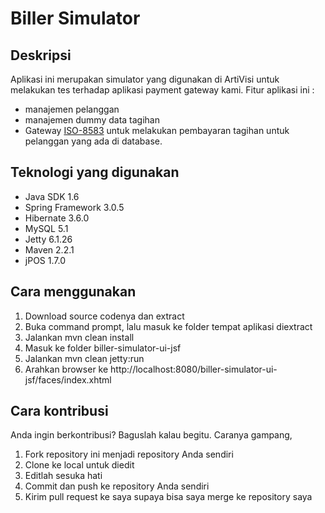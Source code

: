 Biller Simulator
================


Deskripsi
----------------

Aplikasi ini merupakan simulator yang digunakan di ArtiVisi untuk melakukan tes terhadap aplikasi payment gateway kami.
Fitur aplikasi ini :

*  manajemen pelanggan
*  manajemen dummy data tagihan
*  Gateway [ISO-8583](http://en.wikipedia.org/wiki/ISO_8583) untuk melakukan pembayaran tagihan untuk pelanggan yang ada di database.


Teknologi yang digunakan
----------------

*  Java SDK 1.6
*  Spring Framework 3.0.5
*  Hibernate 3.6.0
*  MySQL 5.1
*  Jetty 6.1.26
*  Maven 2.2.1
*  jPOS 1.7.0


Cara menggunakan
----------------

1. Download source codenya dan extract
2. Buka command prompt, lalu masuk ke folder tempat aplikasi diextract
3. Jalankan mvn clean install
4. Masuk ke folder biller-simulator-ui-jsf
5. Jalankan mvn clean jetty:run
6. Arahkan browser ke http://localhost:8080/biller-simulator-ui-jsf/faces/index.xhtml

Cara kontribusi
---------------
Anda ingin berkontribusi? Baguslah kalau begitu.
Caranya gampang,

1. Fork repository ini menjadi repository Anda sendiri
2. Clone ke local untuk diedit
3. Editlah sesuka hati
4. Commit dan push ke repository Anda sendiri
5. Kirim pull request ke saya supaya bisa saya merge ke repository saya

